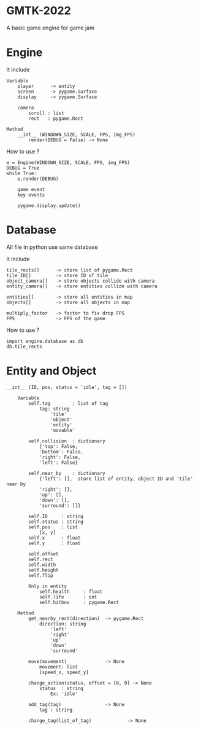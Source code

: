 # GMTK-2022

A basic game engine for game jam

# Engine

It include
    
    Variable
        player      -> entity
        screen      -> pygame.Surface
        display     -> pygame.Surface
        
        camera
            scroll : list
            rect   : pygame.Rect
    
    Method
        __int__ (WINDOWN_SIZE, SCALE, FPS, img_FPS)
            render(DEBUG = False) -> None

How to use ?

    e = Engine(WINDOWN_SIZE, SCALE, FPS, img_FPS)
    DEBUG = True
    while True:
        e.render(DEBUG)
        
        game event
        key events
        
        pygame.display.update()

# Database
All file in python use same database

It include 

    tile_rects[]      -> store list of pygame.Rect
    tile_ID[]         -> store ID of tile
    object_camera[]   -> store objects collide with camera
    entity_camera[]   -> store entities collide with camera

    entities[]        -> store all entities in map
    objects[]         -> store all objects in map   

    multiply_factor   -> factor to fix drop FPS
    FPS               -> FPS of the game 

How to use ?
    
    import engine.database as db
    db.tile_rects

# Entity and Object
    
    __int__ (ID, pos, status = 'idle', tag = [])
    
        Variable
            self.tag        : list of tag
                tag: string
                    'tile'
                    'object'
                    'entity'
                    'movable'
            
            self.collision  : dictionary
                {'top': False, 
                'bottom': False, 
                'right': False, 
                'left': False}
            
            self.near_by    : dictionary 
                {'left': [],  store list of entity, object ID and 'tile' near by
                'right': [], 
                'up': [], 
                'down': [], 
                'surround': []}
    
            self.ID     : string
            self.status : string
            self.pos    : list
                [x, y]
            self.x      : float
            self.y      : float
            
            self.offset
            self.rect
            self.width
            self.height
            self.flip

            Only in entity
                self.health     : float
                self.life       : int
                self.hitbox     : pygame.Rect
        
        Method
            get_nearby_rect(direction)  -> pygame.Rect
                direction: string
                    'left'
                    'right'
                    'up'
                    'down'
                    'surround'

            move(movement)              -> None
                movement: list
                [speed_x, speed_y]
            
            change_action(status, offset = [0, 0] -> None
                status  : string
                    Ex: 'idle'
            
            add_tag(tag)                -> None
                tag : string
            
            change_tag(list_of_tag)             -> None
            
